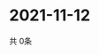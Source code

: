 # 2021-11-12
  共 0条

  <!-- BEGIN -->
  <!-- 最后更新时间Fri Nov 12 2021 18:05:34 GMT+0000 (Coordinated Universal Time) -->
  
  <!-- END -->
  
  